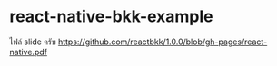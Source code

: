 # react-native-bkk-example
ไฟล์ slide ครับ
https://github.com/reactbkk/1.0.0/blob/gh-pages/react-native.pdf
